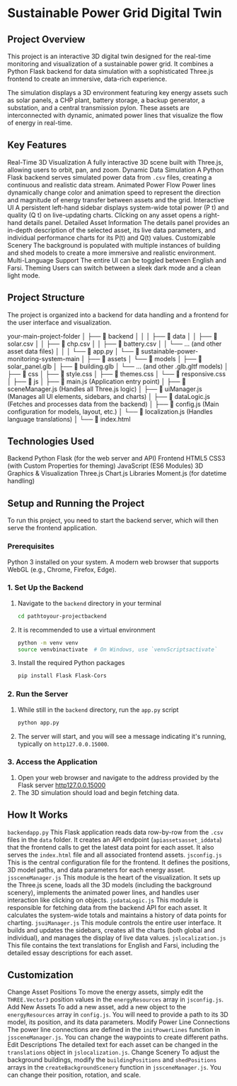 # Sustainable Power Grid Digital Twin

## Project Overview

This project is an interactive 3D digital twin designed for the real-time monitoring and visualization of a sustainable power grid. It combines a Python Flask backend for data simulation with a sophisticated Three.js frontend to create an immersive, data-rich experience.

The simulation displays a 3D environment featuring key energy assets such as solar panels, a CHP plant, battery storage, a backup generator, a substation, and a central transmission pylon. These assets are interconnected with dynamic, animated power lines that visualize the flow of energy in real-time.

## Key Features

 Real-Time 3D Visualization A fully interactive 3D scene built with Three.js, allowing users to orbit, pan, and zoom.
 Dynamic Data Simulation A Python Flask backend serves simulated power data from `.csv` files, creating a continuous and realistic data stream.
 Animated Power Flow Power lines dynamically change color and animation speed to represent the direction and magnitude of energy transfer between assets and the grid.
 Interactive UI
     A persistent left-hand sidebar displays system-wide total power (P t) and quality (Q t) on live-updating charts.
     Clicking on any asset opens a right-hand details panel.
 Detailed Asset Information The details panel provides an in-depth description of the selected asset, its live data parameters, and individual performance charts for its P(t) and Q(t) values.
 Customizable Scenery The background is populated with multiple instances of building and shed models to create a more immersive and realistic environment.
 Multi-Language Support The entire UI can be toggled between English and Farsi.
 Theming Users can switch between a sleek dark mode and a clean light mode.

## Project Structure

The project is organized into a backend for data handling and a frontend for the user interface and visualization.


your-main-project-folder
│
├── 📂 backend
│   │
│   ├── 📂 data
│   │   ├── 📄 solar.csv
│   │   ├── 📄 chp.csv
│   │   ├── 📄 battery.csv
│   │   └── ... (and other asset data files)
│   │
│   └── 📄 app.py
│
└── 📂 sustainable-power-monitoring-system-main
│
├── 📂 assets
│   └── 📂 models
│       ├── 📄 solar_panel.glb
│       ├── 📄 building.glb
│       └── ... (and other .glb.gltf models)
│
├── 📂 css
│   ├── 📄 style.css
│   ├── 📄 themes.css
│   └── 📄 responsive.css
│
├── 📂 js
│   ├── 📄 main.js           (Application entry point)
│   ├── 📄 sceneManager.js   (Handles all Three.js logic)
│   ├── 📄 uiManager.js      (Manages all UI elements, sidebars, and charts)
│   ├── 📄 dataLogic.js      (Fetches and processes data from the backend)
│   ├── 📄 config.js         (Main configuration for models, layout, etc.)
│   └── 📄 localization.js   (Handles language translations)
│
└── 📄 index.html


## Technologies Used

 Backend
     Python
     Flask (for the web server and API)
 Frontend
     HTML5
     CSS3 (with Custom Properties for theming)
     JavaScript (ES6 Modules)
 3D Graphics & Visualization
     Three.js
     Chart.js
 Libraries
     Moment.js (for datetime handling)

## Setup and Running the Project

To run this project, you need to start the backend server, which will then serve the frontend application.

### Prerequisites

 Python 3 installed on your system.
 A modern web browser that supports WebGL (e.g., Chrome, Firefox, Edge).

### 1. Set Up the Backend

1.  Navigate to the `backend` directory in your terminal
    ```bash
    cd pathtoyour-projectbackend
    ```
2.  It is recommended to use a virtual environment
    ```bash
    python -m venv venv
    source venvbinactivate  # On Windows, use `venvScriptsactivate`
    ```
3.  Install the required Python packages
    ```bash
    pip install Flask Flask-Cors
    ```

### 2. Run the Server

1.  While still in the `backend` directory, run the `app.py` script
    ```bash
    python app.py
    ```
2.  The server will start, and you will see a message indicating it's running, typically on `http127.0.0.15000`.

### 3. Access the Application

1.  Open your web browser and navigate to the address provided by the Flask server
    [http127.0.0.15000](http127.0.0.15000)
2.  The 3D simulation should load and begin fetching data.

## How It Works

 `backendapp.py` This Flask application reads data row-by-row from the `.csv` files in the `data` folder. It creates an API endpoint (`apiassetsasset_iddata`) that the frontend calls to get the latest data point for each asset. It also serves the `index.html` file and all associated frontend assets.
 `jsconfig.js` This is the central configuration file for the frontend. It defines the positions, 3D model paths, and data parameters for each energy asset.
 `jssceneManager.js` This module is the heart of the visualization. It sets up the Three.js scene, loads all the 3D models (including the background scenery), implements the animated power lines, and handles user interaction like clicking on objects.
 `jsdataLogic.js` This module is responsible for fetching data from the backend API for each asset. It calculates the system-wide totals and maintains a history of data points for charting.
 `jsuiManager.js` This module controls the entire user interface. It builds and updates the sidebars, creates all the charts (both global and individual), and manages the display of live data values.
 `jslocalization.js` This file contains the text translations for English and Farsi, including the detailed essay descriptions for each asset.

## Customization

 Change Asset Positions To move the energy assets, simply edit the `THREE.Vector3` position values in the `energyResources` array in `jsconfig.js`.
 Add New Assets To add a new asset, add a new object to the `energyResources` array in `config.js`. You will need to provide a path to its 3D model, its position, and its data parameters.
 Modify Power Line Connections The power line connections are defined in the `initPowerLines` function in `jssceneManager.js`. You can change the waypoints to create different paths.
 Edit Descriptions The detailed text for each asset can be changed in the `translations` object in `jslocalization.js`.
 Change Scenery To adjust the background buildings, modify the `buildingPositions` and `shedPositions` arrays in the `createBackgroundScenery` function in `jssceneManager.js`. You can change their position, rotation, and scale.
